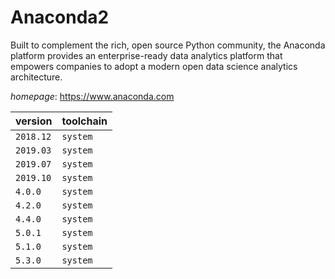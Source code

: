 # Anaconda2

Built to complement the rich, open source Python community, the Anaconda platform provides an enterprise-ready data analytics platform  that empowers companies to adopt a modern open data science analytics architecture.

*homepage*: <https://www.anaconda.com>

version | toolchain
--------|----------
``2018.12`` | ``system``
``2019.03`` | ``system``
``2019.07`` | ``system``
``2019.10`` | ``system``
``4.0.0`` | ``system``
``4.2.0`` | ``system``
``4.4.0`` | ``system``
``5.0.1`` | ``system``
``5.1.0`` | ``system``
``5.3.0`` | ``system``
